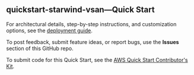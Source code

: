 
## quickstart-starwind-vsan—Quick Start

For architectural details, step-by-step instructions, and customization options, see the [deployment guide](https://aws-quickstart.github.io/quickstart-starwind-vsan/).

To post feedback, submit feature ideas, or report bugs, use the **Issues** section of this GitHub repo. 

To submit code for this Quick Start, see the [AWS Quick Start Contributor's Kit](https://aws-quickstart.github.io/).